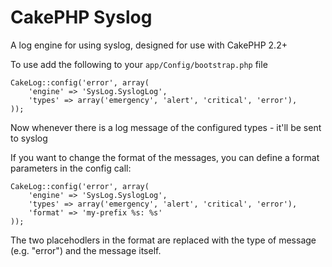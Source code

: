 CakePHP Syslog
==============

A log engine for using syslog, designed for use with CakePHP 2.2+

To use add the following to your `app/Config/bootstrap.php` file

	CakeLog::config('error', array(
		'engine' => 'SysLog.SyslogLog',
		'types' => array('emergency', 'alert', 'critical', 'error'),
	));

Now whenever there is a log message of the configured types - it'll be sent to syslog

If you want to change the format of the messages, you can define a format parameters in the config call:

	CakeLog::config('error', array(
		'engine' => 'SysLog.SyslogLog',
		'types' => array('emergency', 'alert', 'critical', 'error'),
		'format' => 'my-prefix %s: %s'
	));

The two placehodlers in the format are replaced with the type of message (e.g. "error") and the message itself.
